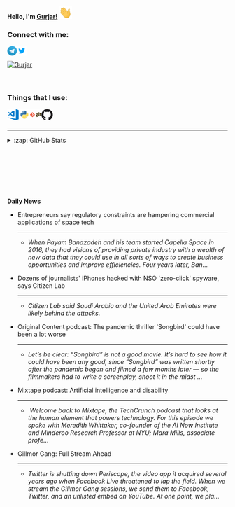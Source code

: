 #### Hello, I'm [Gurjar!](https://GurjarKing.github.io) <img src="https://raw.githubusercontent.com/ABSphreak/ABSphreak/master/gifs/Hi.gif" width="30px"></h2>


### Connect with me:

[<img align="left" alt="Gurjar | Telegram" width="22px" src="https://raw.githubusercontent.com/github/explore/80688e429a7d4ef2fca1e82350fe8e3517d3494d/topics/telegram/telegram.png" />][Telegram]
[<img align="left" alt="Gurjar | Twitter" width="22px" src="https://raw.githubusercontent.com/github/explore/80688e429a7d4ef2fca1e82350fe8e3517d3494d/topics/twitter/twitter.png" />][Twitter]
<br >
<br >
<a href="https://github.com/GurjarKing"><img src="https://komarev.com/ghpvc/?username=GurjarKing" alt="Gurjar" /></a> <br />
<br />
<br />
<!-- <br >

![](https://visitor-badge.glitch.me/badge?page_id=GurjarKing)

<br /> -->

### Things that I use:

[<img align="left" alt="Visual Studio Code" width="26px" src="https://raw.githubusercontent.com/github/explore/80688e429a7d4ef2fca1e82350fe8e3517d3494d/topics/visual-studio-code/visual-studio-code.png" />][VSCode]
[<img align="left" alt="Python" width="26px" src="https://raw.githubusercontent.com/github/explore/80688e429a7d4ef2fca1e82350fe8e3517d3494d/topics/python/python.png" />][Python]
[<img align="left" alt="Git" width="26px" src="https://raw.githubusercontent.com/github/explore/80688e429a7d4ef2fca1e82350fe8e3517d3494d/topics/git/git.png" />][Git]
[<img align="left" alt="GitHub" width="26px" src="https://raw.githubusercontent.com/github/explore/78df643247d429f6cc873026c0622819ad797942/topics/github/github.png" />][Github]

<br />
<br />

---
<details>
  <summary>:zap: GitHub Stats</summary>

<img align="left" alt="Gurjar's Github Stats" src="https://github-readme-stats.vercel.app/api?username=GurjarKing&show_icons=true&hide_border=true&count_private=true&include_all_commit=true&theme=algolia" />

</details>

<!-- ### 🔔 My latest tweet
<a href="https://twitter.com/Gurjar_King43" target="_blank">
	<img src="https://github.com/GurjarKing/GurjarKing/raw/master/tweet.png" width="70%" align="center" alt="Click to view on Twitter" title="My latest tweet, as an image"/>
</a> -->
<br>

<pre>

</pre>

<!-- **Quote of the hour:**

{qoth}

~ {qoth_author}
<pre>

</pre> -->
<br>
<pre>


</pre>
<strong>Daily News</strong>
  
  - Entrepreneurs say regulatory constraints are hampering commercial applications of space tech
     <hr/>
     
      - *When Payam Banazadeh and his team started Capella Space in 2016, they had visions of providing private industry with a wealth of new data that they could use in all sorts of ways to create business opportunities and improve efficiencies. Four years later, Ban…*
     
  - Dozens of journalists' iPhones hacked with NSO 'zero-click' spyware, says Citizen Lab
      <hr/>
      
      - *Citizen Lab said Saudi Arabia and the United Arab Emirates were likely behind the attacks.*
      
  - Original Content podcast: The pandemic thriller 'Songbird' could have been a lot worse
      <hr/>
      
      - *Let’s be clear: “Songbird” is not a good movie. It’s hard to see how it could have been any good, since “Songbird” was written shortly after the pandemic began and filmed a few months later — so the filmmakers had to write a screenplay, shoot it in the midst …*
      
  - Mixtape podcast: Artificial intelligence and disability
      <hr/>
      
      - *﻿ Welcome back to Mixtape, the TechCrunch podcast that looks at the human element that powers technology. For this episode we spoke with Meredith Whittaker, co-founder of the AI Now Institute and Minderoo Research Professor at NYU; Mara Mills, associate profe…*
       
  - Gillmor Gang: Full Stream Ahead
      <hr/>
       
       - *Twitter is shutting down Periscope, the video app it acquired several years ago when Facebook Live threatened to lap the field. When we stream the Gillmor Gang sessions, we send them to Facebook, Twitter, and an unlisted embed on YouTube. At one point, we pla…*
      

<br />

[VSCode]: https://code.visualstudio.com/
[Python]: https://www.python.org/
[Git]: https://git-scm.com/
[Github]: https://github.com/
[Telegram]: https://t.me/Gurjar_King/
[Twitter]: https://twitter.com/Gurjar_King43/
